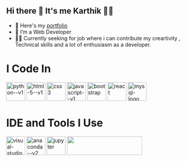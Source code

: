 ## Hi there 👋 It's me Karthik 🧑‍💻

- 🔭 Here's my [ portfolio ](https://karthik-21.netlify.app/)
- 🌱 I’m a Web Developer
- 🧑‍💻 Currently seeking for job where i can contribute my creartivity , Technical skills and a lot of enthusiasm as a developer.

# I Code In
<img width="50" height="50" src="https://img.icons8.com/color/48/python--v1.png" alt="python--v1"/> <img width="50" height="50" src="https://img.icons8.com/color/48/html-5--v1.png" alt="html-5--v1"/> <img width="50" height="50" src="https://img.icons8.com/color/48/css3.png" alt="css3"/> <img width="50" height="50" src="https://img.icons8.com/color/48/javascript--v1.png" alt="javascript--v1"/> <img width="50" height="50" src="https://img.icons8.com/color-glass/48/bootstrap.png" alt="bootstrap"/> <img width="50" height="50" src="https://img.icons8.com/plasticine/100/react.png" alt="react"/> <img width="50" height="50" src="https://img.icons8.com/color/48/mysql-logo.png" alt="mysql-logo"/>

# IDE and Tools I Use
<img width="50" height="50" src="https://img.icons8.com/color/48/visual-studio-code-2019.png" alt="visual-studio-code-2019"/> <img width="50" height="50" src="https://img.icons8.com/fluency/48/anaconda--v2.png" alt="anaconda--v2"/> <img width="50" height="50" src="https://img.icons8.com/fluency/48/jupyter.png" alt="jupyter"/> <img width="200" height="50" src="https://img.shields.io/badge/Netlify-00C7B7?style=for-the-badge&logo=netlify&logoColor=white" />
